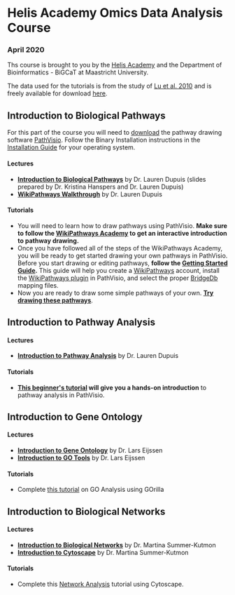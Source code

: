 # Helis Academy Omics Data Analysis Course 
### April 2020
Ths course is brought to you by the [Helis Academy](https://helisacademy.com/en) and the Department of Bioinformatics - BiGCaT at Maastricht University.

The data used for the tutorials is from the study of [Lu et al. 2010](https://www.ncbi.nlm.nih.gov/pubmed/20802022) and is freely available for download [here](https://www.ncbi.nlm.nih.gov/geo/query/acc.cgi?acc=gse19804). 

## Introduction to Biological Pathways
For this part of the course you will need to [download](https://pathvisio.github.io/downloads) the pathway drawing software [PathVisio](https://pathvisio.github.io/). Follow the Binary Installation instructions in the [Installation Guide](https://pathvisio.github.io/pages/installation_guide.html) for your operating system.

#### Lectures
* **[Introduction to Biological Pathways]()** by Dr. Lauren Dupuis (slides prepared by Dr. Kristina Hanspers and Dr. Lauren Dupuis)
* **[WikiPathways Walkthrough]()** by Dr. Lauren Dupuis

#### Tutorials
* You will need to learn how to draw pathways using PathVisio. **Make sure to follow the [WikiPathways Academy](https://wikipathways.github.io/academy/) to get an interactive introduction to pathway drawing.**
* Once you have followed all of the steps of the WikiPathways Academy, you will be ready to get started drawing your own pathways in PathVisio. Before you start drawing or editing pathways, **follow the [Getting Started Guide](https://pathvisio.github.io/tutorials/getting-started.html).** This guide will help you create a [WikiPathways](https://www.wikipathways.org/index.php/WikiPathways) account, install the [WikiPathways plugin](https://pathvisio.github.io/plugins/wikipathways.html) in PathVisio, and select the proper [BridgeDb](https://bridgedb.github.io/) mapping files.
* Now you are ready to draw some simple pathways of your own. **[Try drawing these pathways]()**.


## Introduction to Pathway Analysis

#### Lectures
* **[Introduction to Pathway Analysis]()** by Dr. Lauren Dupuis

#### Tutorials
* **[This beginner's tutorial](tutorials/Pathway_Analysis.md) will give you a hands-on introduction** to pathway analysis in PathVisio.


## Introduction to Gene Ontology

#### Lectures
* **[Introduction to Gene Ontology]()** by Dr. Lars Eijssen
* **[Introduction to GO Tools]()** by Dr. Lars Eijssen

#### Tutorials
* Complete [this tutorial](tutorials/GO_Analysis.md) on GO Analysis using GOrilla

## Introduction to Biological Networks

#### Lectures
* **[Introduction to Biological Networks]()** by Dr. Martina Summer-Kutmon
* **[Introduction to Cytoscape]()** by Dr. Martina Summer-Kutmon

#### Tutorials
* Complete this [Network Analysis]() tutorial using Cytoscape.


